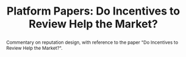 ---
layout:
title: "Platform Papers: Do Incentives to Review Help the Market?"
category: research
published: 1
abstract: Commentary on reputation design, with reference to the paper "Do Incentives to Review Help the Market?".
journal: Platform Papers (2023)
order: 207
peer: 0
link: "https://platformpapers.substack.com/p/do-incentives-to-review-help-the"
js: "toggleMe('platformpapers'); return false;"
js_abbrev: 'platformpapers'
---